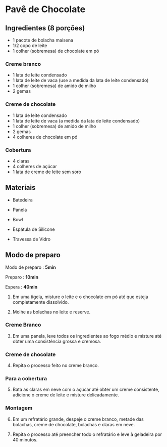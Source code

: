 # Pavê de Chocolate

## Ingredientes (8 porções)

- 1 pacote de bolacha maisena
- 1/2 copo de leite
- 1 colher (sobremesa) de chocolate em pó

### Creme branco

- 1 lata de leite condensado
- 1 lata de leite de vaca (use a medida da lata de leite condensado)
- 1 colher (sobremesa) de amido de milho
- 2 gemas

### Creme de chocolate

- 1 lata de leite condensado
- 1 lata de leite de vaca (a medida da lata de leite condensado)
- 1 colher (sobremesa) de amido de milho
- 2 gemas
- 4 colheres de chocolate em pó

### Cobertura

- 4 claras
- 4 colheres de açúcar
- 1 lata de creme de leite sem soro

## Materiais

- Batedeira

- Panela

- Bowl

- Espátula de Silicone

- Travessa de Vidro

## Modo de preparo

Modo de preparo : **5min**

Preparo : **10min**

Espera : **40min**

1. Em uma tigela, misture o leite e o chocolate em pó até que esteja completamente dissolvido.

2. Molhe as bolachas no leite e reserve.

### Creme Branco

3. Em uma panela, leve todos os ingredientes ao fogo médio e misture até obter uma consistência grossa e cremosa.

### Creme de chocolate

4. Repita o processo feito no creme branco.

### Para a cobertura

5. Bata as claras em neve com o açúcar até obter um creme consistente, adicione o creme de leite e misture delicadamente.

### Montagem

6. Em um refratário grande, despeje o creme branco, metade das bolachas, creme de chocolate, bolachas e claras em neve.

7. Repita o processo até preencher todo o refratário e leve à geladeira por 40 minutos.

